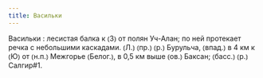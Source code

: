 ```yaml
---
title: Васильки
---
```


Васильки
: лесистая балка к ⦅З⦆ от полян Уч-Алан; по ней протекает речка с небольшими каскадами. ⦅Л.⦆ ⦅пр.⦆ ⦅р.⦆ Бурульча, ⦅впад.⦆ в 4 км к ⦅Ю⦆ от ⦅н.п.⦆ Межгорье ⦅Белог.⦆, в 0,5 км выше ⦅ов.⦆ Баксан; ⦅басс.⦆ ⦅р.⦆ Салгир#1.

